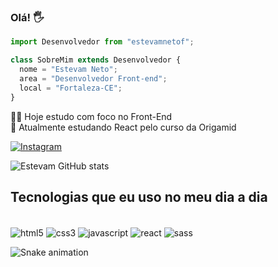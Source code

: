 ###  Olá! 🖐

```js
import Desenvolvedor from "estevamnetof";

class SobreMim extends Desenvolvedor {
  nome = "Estevam Neto";
  area = "Desenvolvedor Front-end";
  local = "Fortaleza-CE";
}
```

👨‍💻 Hoje estudo com foco no Front-End <br/>
🤯 Atualmente estudando React pelo curso da Origamid

[![Instagram](https://img.shields.io/badge/Instagram-E4405F?style=for-the-badge&logo=instagram&logoColor=white)](https://www.instagram.com/estevamnetof/)

![Estevam GitHub stats](https://github-readme-stats.vercel.app/api?username=estevamnetof&show_icons=true&theme=tokyonight)

## Tecnologias que eu uso no meu dia a dia

<div style="display: inline_block"><br/>
    <img align="center" alt="html5" src="https://img.shields.io/badge/HTML5-E34F26?style=for-the-badge&logo=html5&logoColor=white" />
    <img align="center" alt="css3" src="https://img.shields.io/badge/CSS3-1572B6?style=for-the-badge&logo=css3&logoColor=white" />
    <img align="center" alt="javascript" src="https://img.shields.io/badge/JavaScript-323330?style=for-the-badge&logo=javascript&logoColor=F7DF1E" />
    <img align="center" alt="react" src="https://img.shields.io/badge/React-20232A?style=for-the-badge&logo=react&logoColor=61DAFB" />
    <img align="center" alt="sass" src="https://img.shields.io/badge/Sass-CC6699?style=for-the-badge&logo=sass&logoColor=white" />
</div>

![Snake animation](https://github.com/estevamnetof/estevamnetof/blob/output/github-contribution-grid-snake.svg)
